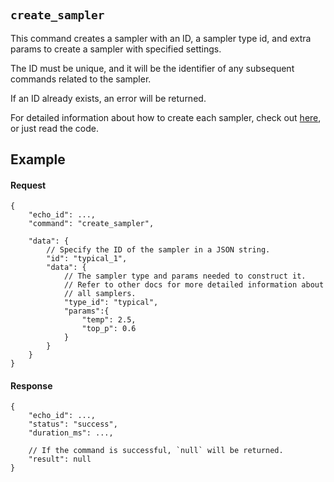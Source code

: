 #

## `create_sampler`

This command creates a sampler with an ID, a sampler type id, and extra params to create a sampler with specified settings.

The ID must be unique, and it will be the identifier of any subsequent commands related to the sampler.

If an ID already exists, an error will be returned.

For detailed information about how to create each sampler, check out [here](/docs/samplers/types/), or just read the code.

## Example

#### Request

```jsonc
{
    "echo_id": ...,
    "command": "create_sampler",

    "data": {
        // Specify the ID of the sampler in a JSON string.
        "id": "typical_1",
        "data": {
            // The sampler type and params needed to construct it.
            // Refer to other docs for more detailed information about
            // all samplers.
            "type_id": "typical",
            "params":{
                "temp": 2.5,
                "top_p": 0.6
            }
        }
    }
}
```

#### Response

```jsonc
{
    "echo_id": ...,
    "status": "success",
    "duration_ms": ...,

    // If the command is successful, `null` will be returned.
    "result": null
}
```
